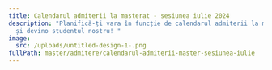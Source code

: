 ```yaml
---
title: Calendarul admiterii la masterat - sesiunea iulie 2024
description: "Planifică-ți vara în funcție de calendarul admiterii la masterat
  și devino studentul nostru! "
image:
  src: /uploads/untitled-design-1-.png
fullPath: master/admitere/calendarul-admiterii-master-sesiunea-iulie
---
```

<Timeline slug="admitere-master-sesiunea-iulie"></Timeline>